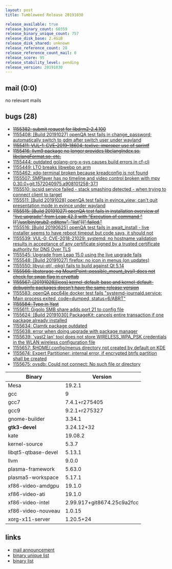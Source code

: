 ```yaml
---
layout: post
title: Tumbleweed Release 20191030

release_available: true
release_binary_count: 60359
release_binary_unique_count: 757
release_disk_base: 2.4GiB
release_disk_shared: unknown
release_reference_count: 28
release_reference_count_mail: 0
release_score: 95
release_stability_level: pending
release_version: 20191030
---
```


## mail (0:0)

no relevant mails

## bugs (28)

<!--more-->

- ~~[1155382: submit request for libdrm2-2.4.100](https://bugzilla.opensuse.org/show_bug.cgi?id=1155382)~~
- [1155408: \[Build 20191027\] openQA test fails in change_password; automatically switch to gdm after switch user under wayland](https://bugzilla.opensuse.org/show_bug.cgi?id=1155408)
- ~~[1155411: VUL-1: CVE-2019-18604: texlive: improper use of sprintf](https://bugzilla.opensuse.org/show_bug.cgi?id=1155411)~~
- ~~[1155416: llvm9 package no longer provides libclangIndex.so, libclangFormat.so, etc.](https://bugzilla.opensuse.org/show_bug.cgi?id=1155416)~~
- [1155444: outdated golang-org-x-sys causes build errors in cf-cli](https://bugzilla.opensuse.org/show_bug.cgi?id=1155444)
- [1155449: LTO breaks libwebp on arm](https://bugzilla.opensuse.org/show_bug.cgi?id=1155449)
- [1155462: xdg-terminal broken because kreadconfig is not found](https://bugzilla.opensuse.org/show_bug.cgi?id=1155462)
- [1155507: SMPlayer has no timeline and video control broken with mpv 0.30.0+git.1572040975.a908101258-37.1](https://bugzilla.opensuse.org/show_bug.cgi?id=1155507)
- [1155510: iscsid service failed - stack smashing detected - when trying to connect client to target](https://bugzilla.opensuse.org/show_bug.cgi?id=1155510)
- [1155511: \[Build 20191028\] openQA test fails in evince_view; can't quit presentation mode in evince under wayland](https://bugzilla.opensuse.org/show_bug.cgi?id=1155511)
- ~~[1155515: \[Build 20191027\] openQA test fails in installation overview of "live upgrade" from Leap 42.3 with "Execution of command "\[\["/usr/bin/grub2-editenv", "list"\]\]" failed."](https://bugzilla.opensuse.org/show_bug.cgi?id=1155515)~~
- [1155516: \[Build 20190625\] openQA test fails in await_install - live installer seems to have reboot timeout but code says, it should not](https://bugzilla.opensuse.org/show_bug.cgi?id=1155516)
- [1155539: VUL-0: CVE-2018-21029: systemd: no hostname validation results in acceptance of any certificate signed by a trusted certificate authority for DNS Over TLS](https://bugzilla.opensuse.org/show_bug.cgi?id=1155539)
- [1155545: Upgrade from Leap 15.0 using the live upgrade fails](https://bugzilla.opensuse.org/show_bug.cgi?id=1155545)
- [1155548: \[Build 20191027\] firefox: no icon in menus (on updates)](https://bugzilla.opensuse.org/show_bug.cgi?id=1155548)
- [1155550: libyui-qt{,-pkg} fails to build against Qt 5.14](https://bugzilla.opensuse.org/show_bug.cgi?id=1155550)
- ~~[1155566: libstorage-ng MountPoint::possible_mount_bys() does not check for swap flag in crypttab](https://bugzilla.opensuse.org/show_bug.cgi?id=1155566)~~
- ~~[1155567: \[20191028\]\[jeos\] kernel-default-base and kernel-default-debuginfo packages doesn't have the same release version](https://bugzilla.opensuse.org/show_bug.cgi?id=1155567)~~
- [1155583: openQA ppc64le docker test fails "systemd-journald.service: Main process exited, code=dumped, status=6/ABRT"](https://bugzilla.opensuse.org/show_bug.cgi?id=1155583)
- ~~[1155584: Typo in Yast](https://bugzilla.opensuse.org/show_bug.cgi?id=1155584)~~
- [1155611: Gigolo SMB share adds port 21 to config file](https://bugzilla.opensuse.org/show_bug.cgi?id=1155611)
- [1155624: \[Build 20191030\] PackageKit: cancels entire transaction if one package already installed](https://bugzilla.opensuse.org/show_bug.cgi?id=1155624)
- [1155634: Clamtk package outdated](https://bugzilla.opensuse.org/show_bug.cgi?id=1155634)
- [1155638: error when doing upgrade with package manager](https://bugzilla.opensuse.org/show_bug.cgi?id=1155638)
- [1155639: 'yast2 lan' tool does not store WIRELESS_WPA_PSK credentials in the WLAN wireless configuration file](https://bugzilla.opensuse.org/show_bug.cgi?id=1155639)
- [1155657: $HOME/.config/menus directory not created by default on KDE](https://bugzilla.opensuse.org/show_bug.cgi?id=1155657)
- [1155674: Expert Partitioner: internal error, if encrypted btrfs partition shall be created](https://bugzilla.opensuse.org/show_bug.cgi?id=1155674)
- [1155675: ovsdb: Could not connect: No such file or directory](https://bugzilla.opensuse.org/show_bug.cgi?id=1155675)

Binary | Version
--- | ---
Mesa | 19.2.1
gcc | 9
gcc7 | 7.4.1+r275405
gcc9 | 9.2.1+r275327
gnome-builder | 3.34.1
**gtk3-devel** | 3.24.12+32
kate | 19.08.2
kernel-source | 5.3.7
libqt5-qtbase-devel | 5.13.1
llvm | 9.0.0
plasma-framework | 5.63.0
plasma5-workspace | 5.17.1
xf86-video-amdgpu | 19.1.0
xf86-video-ati | 19.1.0
xf86-video-intel | 2.99.917+git8674.25c9a2fcc
xf86-video-nouveau | 1.0.15
xorg-x11-server | 1.20.5+24

## links

- [mail announcement](https://lists.opensuse.org/opensuse-factory/2019-11/msg00011.html)
- [binary unique list](http://download.opensuse.org/history/20191030/rpm.unique.list)
- [binary list](http://download.opensuse.org/history/20191030/rpm.list)
